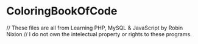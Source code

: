# ColoringBookOfCode
// These files are all from Learning PHP, MySQL & JavaScript by Robin Nixion
// I do not own the intelectual property or rights to these programs.
